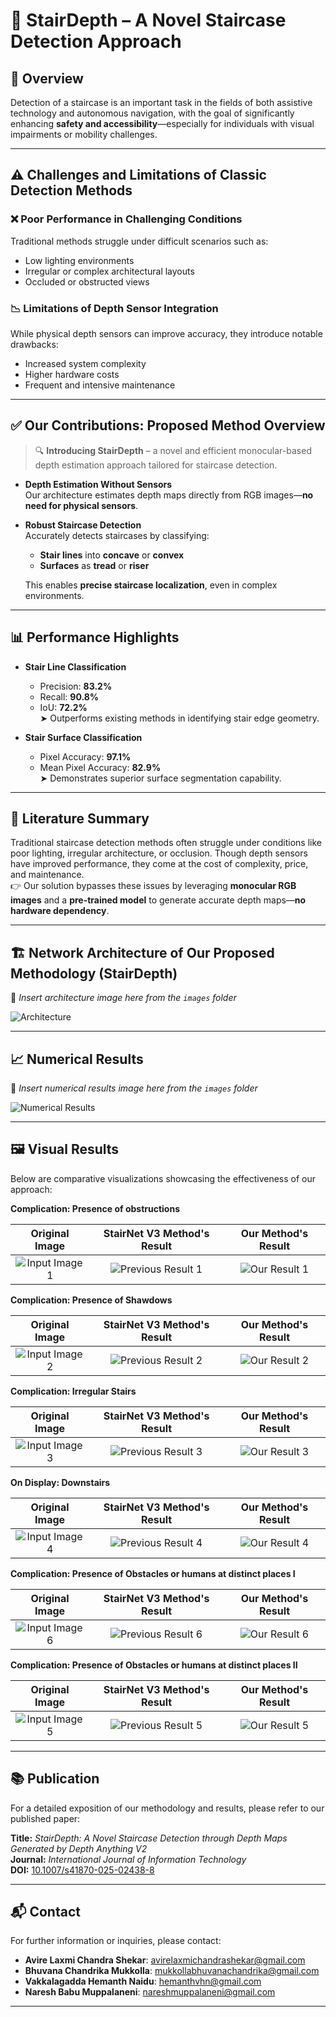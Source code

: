 # 🚀 StairDepth – A Novel Staircase Detection Approach

## 🧭 Overview

Detection of a staircase is an important task in the fields of both assistive technology and autonomous navigation, with the goal of significantly enhancing **safety and accessibility**—especially for individuals with visual impairments or mobility challenges.

---

## ⚠️ Challenges and Limitations of Classic Detection Methods

### ❌ Poor Performance in Challenging Conditions

Traditional methods struggle under difficult scenarios such as:

- Low lighting environments  
- Irregular or complex architectural layouts  
- Occluded or obstructed views  

### 📉 Limitations of Depth Sensor Integration

While physical depth sensors can improve accuracy, they introduce notable drawbacks:

- Increased system complexity  
- Higher hardware costs  
- Frequent and intensive maintenance  

---

## ✅ Our Contributions: Proposed Method Overview

> 🔍 **Introducing StairDepth** – a novel and efficient monocular-based depth estimation approach tailored for staircase detection.

- **Depth Estimation Without Sensors**  
  Our architecture estimates depth maps directly from RGB images—**no need for physical sensors**.

- **Robust Staircase Detection**  
  Accurately detects staircases by classifying:
  - **Stair lines** into **concave** or **convex**
  - **Surfaces** as **tread** or **riser**

  This enables **precise staircase localization**, even in complex environments.

---

## 📊 Performance Highlights

- **Stair Line Classification**  
  - Precision: **83.2%**  
  - Recall: **90.8%**  
  - IoU: **72.2%**  
  ➤ Outperforms existing methods in identifying stair edge geometry.

- **Stair Surface Classification**  
  - Pixel Accuracy: **97.1%**  
  - Mean Pixel Accuracy: **82.9%**  
  ➤ Demonstrates superior surface segmentation capability.

---

## 🧠 Literature Summary

Traditional staircase detection methods often struggle under conditions like poor lighting, irregular architecture, or occlusion. Though depth sensors have improved performance, they come at the cost of complexity, price, and maintenance.  
👉 Our solution bypasses these issues by leveraging **monocular RGB images** and a **pre-trained model** to generate accurate depth maps—**no hardware dependency**.

---

## 🏗️ Network Architecture of Our Proposed Methodology (StairDepth)

📌 *Insert architecture image here from the `images` folder*

![Architecture]([[images/architecture.jpg](https://github.com/ChandrikaBhuvana/staircase-detection/blob/main/Images/Stairdepth_architecture_.png](https://github.com/ChandrikaBhuvana/staircase-detection/blob/main/Images/Stairdepth_architecture_.png?raw=true)))

---

## 📈 Numerical Results

📌 *Insert numerical results image here from the `images` folder*

![Numerical Results](images/numerical_results.jpg)

---

## 🖼️ Visual Results

Below are comparative visualizations showcasing the effectiveness of our approach:

**Complication: Presence of obstructions**

| Original Image | StairNet V3 Method's Result | Our Method's Result |
|:--------------:|:------------------------:|:-------------------:|
| ![Input Image 1](https://github.com/ChandrikaBhuvana/staircase-detection/blob/main/Images/input/clg_2.jpeg) | ![Previous Result 1](https://github.com/ChandrikaBhuvana/staircase-detection/blob/main/Images/v3_results/clg_2.jpeg?raw=true) | ![Our Result 1](https://github.com/ChandrikaBhuvana/staircase-detection/blob/main/Images/stairDepth_results/clg_2.jpeg?raw=true) |

**Complication: Presence of Shawdows**

| Original Image | StairNet V3 Method's Result | Our Method's Result |
|:--------------:|:------------------------:|:-------------------:|
| ![Input Image 2](https://github.com/ChandrikaBhuvana/staircase-detection/blob/main/Images/input/clg_3.jpeg?raw=true) | ![Previous Result 2](https://github.com/ChandrikaBhuvana/staircase-detection/blob/main/Images/v3_results/clg_3.jpeg?raw=true) | ![Our Result 2](https://github.com/ChandrikaBhuvana/staircase-detection/blob/main/Images/stairDepth_results/clg_3.jpeg?raw=true) |

**Complication: Irregular Stairs**

| Original Image | StairNet V3 Method's Result | Our Method's Result |
|:--------------:|:------------------------:|:-------------------:|
| ![Input Image 3](https://github.com/ChandrikaBhuvana/staircase-detection/blob/main/Images/input/clg_4.jpeg?raw=true) | ![Previous Result 3](https://github.com/ChandrikaBhuvana/staircase-detection/blob/main/Images/v3_results/clg_4.jpeg?raw=true) | ![Our Result 3](https://github.com/ChandrikaBhuvana/staircase-detection/blob/main/Images/stairDepth_results/clg_4.jpeg?raw=true) |

**On Display: Downstairs**

| Original Image | StairNet V3 Method's Result | Our Method's Result |
|:--------------:|:------------------------:|:-------------------:|
| ![Input Image 4](https://github.com/ChandrikaBhuvana/staircase-detection/blob/main/Images/input/clg_6.jpeg?raw=true) | ![Previous Result 4](https://github.com/ChandrikaBhuvana/staircase-detection/blob/main/Images/v3_results/clg_6.jpeg?raw=true) | ![Our Result 4](https://github.com/ChandrikaBhuvana/staircase-detection/blob/main/Images/stairDepth_results/clg_6.jpeg?raw=true) |

**Complication: Presence of Obstacles or humans at distinct places I**

| Original Image | StairNet V3 Method's Result | Our Method's Result |
|:--------------:|:------------------------:|:-------------------:|
| ![Input Image 6](https://github.com/ChandrikaBhuvana/staircase-detection/blob/main/Images/input/clg_13.jpeg?raw=true) | ![Previous Result 6](https://github.com/ChandrikaBhuvana/staircase-detection/blob/main/Images/v3_results/clg_13.jpeg?raw=true) | ![Our Result 6](https://github.com/ChandrikaBhuvana/staircase-detection/blob/main/Images/stairDepth_results/clg_13.jpeg?raw=true) |

**Complication: Presence of Obstacles or humans at distinct places II**

| Original Image | StairNet V3 Method's Result | Our Method's Result |
|:--------------:|:------------------------:|:-------------------:|
| ![Input Image 5](https://github.com/ChandrikaBhuvana/staircase-detection/blob/main/Images/input/clg_18.jpeg?raw=true) | ![Previous Result 5](https://github.com/ChandrikaBhuvana/staircase-detection/blob/main/Images/v3_results/clg_18.jpeg?raw=true) | ![Our Result 5](https://github.com/ChandrikaBhuvana/staircase-detection/blob/main/Images/stairDepth_results/clg_18.jpeg?raw=true) |

---

## 📚 Publication

For a detailed exposition of our methodology and results, please refer to our published paper:

**Title:** *StairDepth: A Novel Staircase Detection through Depth Maps Generated by Depth Anything V2*  
**Journal:** *International Journal of Information Technology*  
**DOI:** [10.1007/s41870-025-02438-8](https://doi.org/10.1007/s41870-025-02438-8)

---

## 📬 Contact

For further information or inquiries, please contact:

- **Avire Laxmi Chandra Shekar**: [avirelaxmichandrashekar@gmail.com](mailto:avirelaxmichandrashekar@gmail.com)  
- **Bhuvana Chandrika Mukkolla**: [mukkollabhuvanachandrika@gmail.com](mailto:mukkollabhuvanachandrika@gmail.com)  
- **Vakkalagadda Hemanth Naidu**: [hemanthvhn@gmail.com](mailto:hemanthvhn@gmail.com)  
- **Naresh Babu Muppalaneni**: [nareshmuppalaneni@gmail.com](mailto:nareshmuppalaneni@gmail.com)

---
